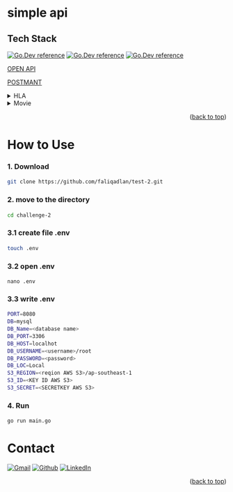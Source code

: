 # simple api

## Tech Stack

[![Go.Dev reference](https://img.shields.io/badge/-echo%20-05122A?style=flat&logo=go)](https://github.com/labstack/echo)
[![Go.Dev reference](https://img.shields.io/badge/-gorm%20-05122A?style=flat&logo=go)](https://pkg.go.dev/gorm.io/gorm?tab=doc)
[![Go.Dev reference](https://img.shields.io/badge/-aws--s3%20-05122A?style=flat&logo=Amazon%20Aws)](https://github.com/awsdocs/aws-doc-sdk-examples/tree/main/go/example_code/s3)

[OPEN API](https://app.swaggerhub.com/apis/faliqadlan/simple_api/1.0.0-oas3)

[POSTMANT](https://app.getpostman.com/join-team?invite_code=6f3882e5cbe848756e6092ae1da4c01f&target_code=caacbce1308cdc5235798d61c97e631a)

<details>
<summary>HLA</summary>
<img src="challenge-2/images/hla.png">
</details>

<details>
<summary>Movie</summary>

| Feature Patient | Endpoint | Query Param                                                 | Request Body | JWT Token | Utility              |
| --------------- | -------- | ----------------------------------------------------------- | ------------ | --------- | -------------------- |
| POST            | /movie   | -                                                           | \_           | NO        | add movie            |
| DELETE          | /movie   | -                                                           | -            | NO        | delete current movie |
| PUT             | /movie   | -                                                           | -            | NO        | update current movie |
| GET             | /movie   | tittle, description, artist, genres, movie_uid, limit, page | -            | NO        | get current product  |

</details>
<p align="right">(<a href="#top">back to top</a>)</p>

# How to Use

### 1. Download

```bash
git clone https://github.com/faliqadlan/test-2.git
```

### 2. move to the directory

```bash
cd challenge-2
```

### 3.1 create file .env

```bash
touch .env
```

### 3.2 open .env

```
nano .env
```

### 3.3 write .env

```bash
PORT=8080
DB=mysql
DB_Name=<database name>
DB_PORT=3306
DB_HOST=localhot
DB_USERNAME=<username>/root
DB_PASSWORD=<password>
DB_LOC=Local
S3_REGION=<reqion AWS S3>/ap-southeast-1
S3_ID=<KEY ID AWS S3>
S3_SECRET=<SECRETKEY AWS S3>
```

### 4. Run

```
go run main.go
```

# Contact

[![Gmail](https://img.shields.io/badge/gmail-faliq67%40gmail.com-red?logo=Gmail)](https://mail.google.com/)
[![Github](https://img.shields.io/badge/github-faliqadlan-lightgrey?logo=Github)](https://github.com/faliqadlan)
[![LinkedIn](https://img.shields.io/badge/linkedIn-faliqadlan-blue?logo=LinkedIn)](https://www.linkedin.com/in/faliqa/)

<p align="right">(<a href="#top">back to top</a>)</p>
